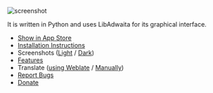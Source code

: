 ![screenshot](https://github.com/realmazharhussain/gdm-settings/wiki/screenshots/screenshot-1.png)

It is written in Python and uses LibAdwaita for its graphical interface.

- [Show in App Store](appstream://io.github.realmazharhussain.GdmSettings)
- [Installation Instructions](https://github.com/realmazharhussain/gdm-settings/wiki/Installation)
- Screenshots ([Light](https://github.com/realmazharhussain/gdm-settings/wiki/Screenshots-(Light)) / [Dark](https://github.com/realmazharhussain/gdm-settings/wiki/Screenshots-(Dark)))
- [Features](https://github.com/realmazharhussain/gdm-settings/wiki/Features)
- Translate ([using Weblate](https://hosted.weblate.org/projects/gdm-settings/language-names) / [Manually](https://github.com/realmazharhussain/gdm-settings/wiki/Translation-Manual))
- [Report Bugs](https://github.com/realmazharhussain/gdm-settings/issues/new?assignees=&labels=bug&template=bug_report.yml)
- [Donate](https://www.patreon.com/mazharhussain)
